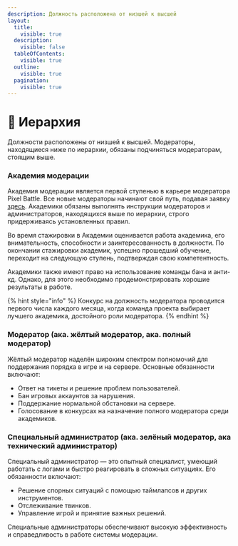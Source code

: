 ```yaml
---
description: Должность расположена от низшей к высшей
layout:
  title:
    visible: true
  description:
    visible: false
  tableOfContents:
    visible: true
  outline:
    visible: true
  pagination:
    visible: true
---
```


# 📌 Иерархия

Должности расположены от низшей к высшей. Модераторы, находящиеся ниже по иерархии, обязаны подчиняться модераторам, стоящим выше.

### Академия модерации <a href="#academy" id="academy"></a>

Академия модерации является первой ступенью в карьере модератора Pixel Battle. Все новые модераторы начинают свой путь, подавая заявку [здесь](https://academy.pixelbattle.fun/). Академики обязаны выполнять инструкции модераторов и администраторов, находящихся выше по иерархии, строго придерживаясь установленных правил.

Во время стажировки в Академии оценивается работа академика, его внимательность, способности и заинтересованность в должности. По окончании стажировки академик, успешно прошедший обучение, переходит на следующую ступень, подтверждая свою компетентность.

Академики также имеют право на использование команды бана и анти-кд. Однако, для этого необходимо продемонстрировать хорошие результаты в работе.

{% hint style="info" %}
Конкурс на должность модератора проводится первого числа каждого месяца, когда команда проекта выбирает лучшего академика, достойного роли модератора.
{% endhint %}

### Модератор (ака. жёлтый модератор, ака. полный модератор) <a href="#moderator" id="moderator"></a>

Жёлтый модератор наделён широким спектром полномочий для поддержания порядка в игре и на сервере. Основные обязанности включают:

* Ответ на тикеты и решение проблем пользователей.
* Бан игровых аккаунтов за нарушения.
* Поддержание нормальной обстановки на сервере.
* Голосование в конкурсах на назначение полного модератора среди академиков.

### Специальный администратор (ака. зелёный модератор, ака технический администратор) <a href="#administrator" id="administrator"></a>

Специальный администратор — это опытный специалист, умеющий работать с логами и быстро реагировать в сложных ситуациях. Его обязанности включают:

* Решение спорных ситуаций с помощью таймлапсов и других инструментов.
* Отслеживание твинков.
* Управление игрой и принятие важных решений.

Специальные администраторы обеспечивают высокую эффективность и справедливость в работе системы модерации.
